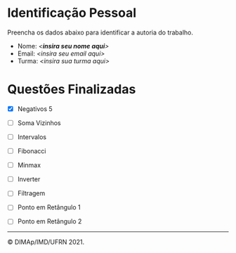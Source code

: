 ﻿# Identificação Pessoal

Preencha os dados abaixo para identificar a autoria do trabalho.

- Nome: *\<__insira seu nome aqui__>*
- Email: *\<insira seu email aqui>*
- Turma: *\<insira sua turma aqui>*

# Questões Finalizadas

- [x] Negativos 5
- [ ] Soma Vizinhos
- [ ] Intervalos
- [ ] Fibonacci
- [ ] Minmax
- [ ] Inverter
- [ ] Filtragem
- [ ] Ponto em Retângulo 1
- [ ] Ponto em Retângulo 2


--------
&copy; DIMAp/IMD/UFRN 2021.
